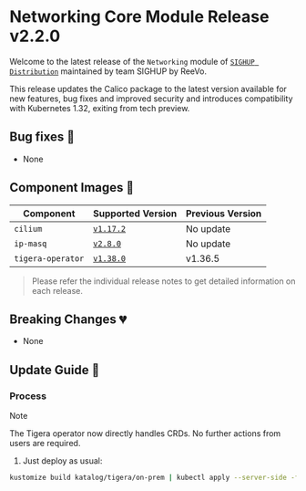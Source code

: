 # Networking Core Module Release v2.2.0

Welcome to the latest release of the `Networking` module of [`SIGHUP Distribution`](https://github.com/sighupio/distribution) maintained by team SIGHUP by ReeVo.

This release updates the Calico package to the latest version available for new features, bug fixes and improved security and introduces compatibility with Kubernetes 1.32, exiting from tech preview.

## Bug fixes 🐞

- None

## Component Images 🚢

| Component         | Supported Version                                                                | Previous Version |
| ----------------- | -------------------------------------------------------------------------------- | ---------------- |
| `cilium`          | [`v1.17.2`](https://github.com/cilium/cilium/releases/tag/v1.17.2)               | No update        |
| `ip-masq`         | [`v2.8.0`](https://github.com/kubernetes-sigs/ip-masq-agent/releases/tag/v2.8.0) | No update        |
| `tigera-operator` | [`v1.38.0`](https://github.com/tigera/operator/releases/tag/v1.38.0)             | v1.36.5          |

> Please refer the individual release notes to get detailed information on each release.

## Breaking Changes 💔

- None

## Update Guide 🦮

### Process
> [!NOTE]  
> The Tigera operator now directly handles CRDs. No further actions from users are required.

1. Just deploy as usual:

```bash
kustomize build katalog/tigera/on-prem | kubectl apply --server-side -f -
```
